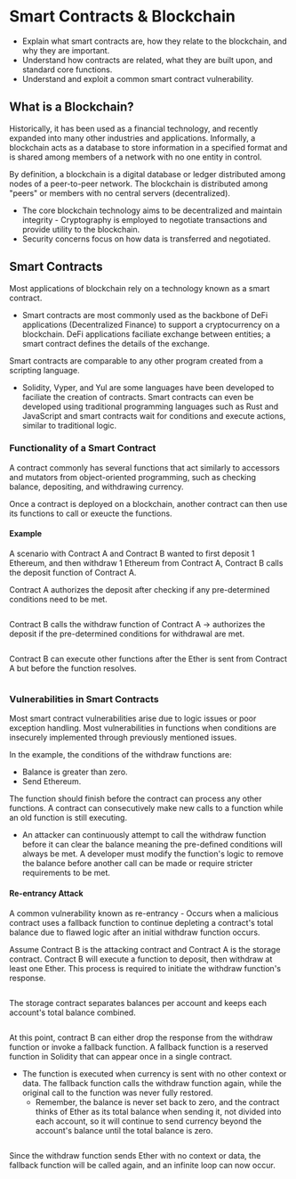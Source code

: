# Smart Contracts & Blockchain

* Explain what smart contracts are, how they relate to the blockchain, and why they are important.
* Understand how contracts are related, what they are built upon, and standard core functions.
* Understand and exploit a common smart contract vulnerability.

## What is a Blockchain?

Historically, it has been used as a financial technology, and recently expanded into many other industries and applications. Informally, a blockchain acts as a database to store information in a specified format and is shared among members of a network with no one entity in control.

By definition, a blockchain is a digital database or ledger distributed among nodes of a peer-to-peer network. The blockchain is distributed among "peers" or members with no central servers (decentralized).

* The core blockchain technology aims to be decentralized and maintain integrity - Cryptography is employed to negotiate transactions and provide utility to the blockchain.
* Security concerns focus on how data is transferred and negotiated.

## Smart Contracts

Most applications of blockchain rely on a technology known as a smart contract.

* Smart contracts are most commonly used as the backbone of DeFi applications (Decentralized Finance) to support a cryptocurrency on a blockchain. DeFi applications faciliate exchange between entities; a smart contract defines the details of the exchange.

Smart contracts are comparable to any other program created from a scripting language.

* Solidity, Vyper, and Yul are some languages have been developed to faciliate the creation of contracts. Smart contracts can even be developed using traditional programming languages such as Rust and JavaScript and smart contracts wait for conditions and execute actions, similar to traditional logic.

### Functionality of a Smart Contract

A contract commonly has several functions that act similarly to accessors and mutators from object-oriented programming, such as checking balance, depositing, and withdrawing currency.

Once a contract is deployed on a blockchain, another contract can then use its functions to call or exeucte the functions.

#### Example

A scenario with Contract A and Contract B wanted to first deposit 1 Ethereum, and then withdraw 1 Ethereum from Contract A, Contract B calls the deposit function of Contract A.

Contract A authorizes the deposit after checking if any pre-determined conditions need to be met.

<figure><img src="https://tryhackme-images.s3.amazonaws.com/user-uploads/5e73cca6ec4fcf1309f2df86/room-content/7c206b5cd15dbb4ebd4d9dbbe420d905.png" alt=""><figcaption></figcaption></figure>

Contract B calls the withdraw function of Contract A -> authorizes the deposit if the pre-determined conditions for withdrawal are met.

<figure><img src="https://tryhackme-images.s3.amazonaws.com/user-uploads/5e73cca6ec4fcf1309f2df86/room-content/2a1e2111efdc9b545b1abac86ef792ca.png" alt=""><figcaption></figcaption></figure>

Contract B can execute other functions after the Ether is sent from Contract A but before the function resolves.

<figure><img src="https://tryhackme-images.s3.amazonaws.com/user-uploads/5e73cca6ec4fcf1309f2df86/room-content/667fe1f786b635b1153973a4a7c8703a.png" alt=""><figcaption></figcaption></figure>

### Vulnerabilities in Smart Contracts

Most smart contract vulnerabilities arise due to logic issues or poor exception handling. Most vulnerabilities in functions when conditions are insecurely implemented through previously mentioned issues.

In the example, the conditions of the withdraw functions are:

* Balance is greater than zero.
* Send Ethereum.

The function should finish before the contract can process any other functions. A contract can consecutively make new calls to a function while an old function is still executing.&#x20;

* An attacker can continuously attempt to call the withdraw function before it can clear the balance meaning the pre-defined conditions will always be met. A developer must modify the function's logic to remove the balance before another call  can be made or require stricter requirements to be met.

#### Re-entrancy Attack

A common vulnerability known as re-entrancy - Occurs when a malicious contract uses a fallback function to continue depleting a contract's total balance due to flawed logic after an initial withdraw function occurs.

Assume Contract B is the attacking contract and Contract A is the storage contract. Contract B will execute a function to deposit, then withdraw at least one Ether. This process is required to initiate the withdraw function's response.

<figure><img src="https://tryhackme-images.s3.amazonaws.com/user-uploads/5e73cca6ec4fcf1309f2df86/room-content/5f3c424d4d6fb10d1c375649d30c7035.png" alt=""><figcaption></figcaption></figure>

The storage contract separates balances per account and keeps each account's total balance combined.

<figure><img src="https://tryhackme-images.s3.amazonaws.com/user-uploads/5e73cca6ec4fcf1309f2df86/room-content/c3a7d046821759f5237be1f1faab186e.png" alt=""><figcaption></figcaption></figure>

At this point, contract B can either drop the response from the withdraw function or invoke a fallback function. A fallback function is a reserved function in Solidity that can appear once in a single contract.

* The function is executed when currency is sent with no other context or data. The fallback function calls the withdraw function again, while the original call to the function was never fully restored.
  * Remember, the balance is never set back to zero, and the contract thinks of Ether as its total balance when sending it, not divided into each account, so it will continue to send currency beyond the account's balance until the total balance is zero.

<figure><img src="https://tryhackme-images.s3.amazonaws.com/user-uploads/5e73cca6ec4fcf1309f2df86/room-content/2f6c70c60729404d5a404de2c409a5a7.png" alt=""><figcaption></figcaption></figure>

Since the withdraw function sends Ether with no context or data, the fallback function will be called again, and an infinite loop can now occur.
